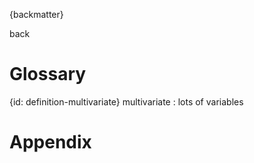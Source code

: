 {backmatter}

back

# Glossary

{id: definition-multivariate}
multivariate
: lots of variables


# Appendix

